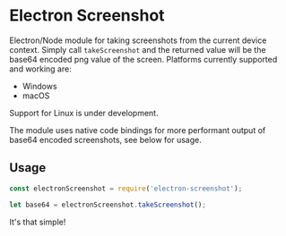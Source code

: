 # Electron Screenshot

Electron/Node module for taking screenshots from the current device context. Simply call ```takeScreenshot``` and the returned value will be the base64 encoded png value of the screen. Platforms currently supported and working are:

- Windows
- macOS

Support for Linux is under development.

The module uses native code bindings for more performant output of base64 encoded screenshots, see below for usage.

## Usage
```javascript
const electronScreenshot = require('electron-screenshot');

let base64 = electronScreenshot.takeScreenshot();
```

It's that simple!